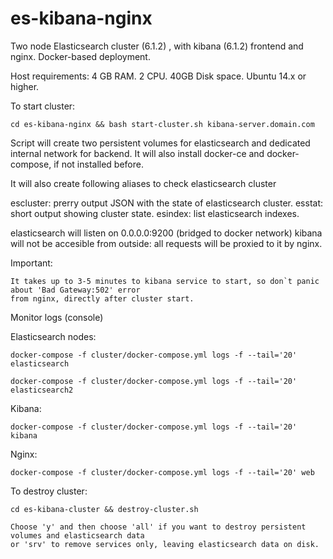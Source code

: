 # es-kibana-nginx
Two node Elasticsearch cluster (6.1.2) , with kibana (6.1.2) frontend and nginx.
Docker-based deployment.



Host requirements: 
4 GB RAM. 2 CPU. 40GB Disk space. Ubuntu 14.x or higher. 


To start cluster:

    cd es-kibana-nginx && bash start-cluster.sh kibana-server.domain.com

Script will create two persistent volumes for elasticsearch and dedicated internal network for backend.
It will also install docker-ce and docker-compose, if not installed before.

It will also create following aliases to check elasticsearch cluster

  escluster:  prerry output JSON with the state of elasticsearch cluster.
  esstat:     short output showing cluster state.
  esindex:    list elasticsearch indexes.

elasticsearch will listen on 0.0.0.0:9200 (bridged to docker network)
kibana will not be accesible from outside: all requests will be proxied to it by nginx.

Important: 

    It takes up to 3-5 minutes to kibana service to start, so don`t panic about 'Bad Gateway:502' error 
    from nginx, directly after cluster start.

Monitor logs (console)

Elasticsearch nodes:
    
    docker-compose -f cluster/docker-compose.yml logs -f --tail='20' elasticsearch
    
    docker-compose -f cluster/docker-compose.yml logs -f --tail='20' elasticsearch2

Kibana:
    
    docker-compose -f cluster/docker-compose.yml logs -f --tail='20' kibana

Nginx:
    
    docker-compose -f cluster/docker-compose.yml logs -f --tail='20' web
    

To destroy cluster:

    cd es-kibana-cluster && destroy-cluster.sh
    
    Choose 'y' and then choose 'all' if you want to destroy persistent volumes and elasticsearch data
    or 'srv' to remove services only, leaving elasticsearch data on disk.

